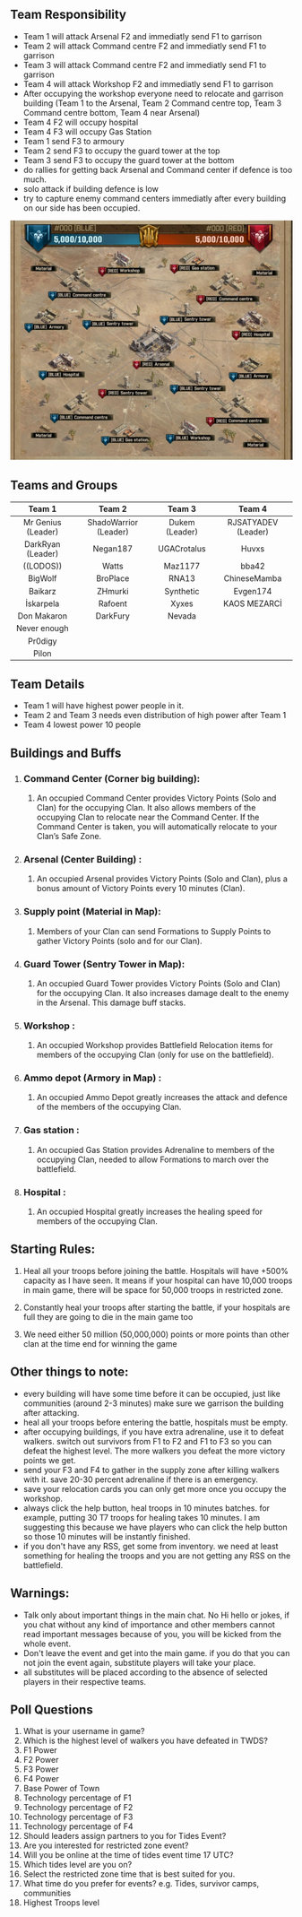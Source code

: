## Team Responsibility
- Team 1 will attack Arsenal F2 and immediatly send F1 to garrison
- Team 2 will attack Command centre F2 and immediatly send F1 to garrison
- Team 3 will attack Command centre F2 and immediatly send F1 to garrison
- Team 4 will attack Workshop F2 and immediatly send F1 to garrison
- After occupying the workshop everyone need to relocate and garrison building (Team 1 to the Arsenal, Team 2 Command centre top, Team 3 Command centre bottom, Team 4 near Arsenal)
- Team 4 F2 will occupy hospital
- Team 4 F3 will occupy Gas Station
- Team 1 send F3 to armoury
- Team 2 send F3 to occupy the guard tower at the top
- Team 3 send F3 to occupy the guard tower at the bottom
- do rallies for getting back Arsenal and Command center if defence is too much.
- solo attack if building defence is low
- try to capture enemy command centers immediatly after every building on our side has been occupied.

![BattleField](Battlefield.jpg)

## **Teams and Groups**
| Team 1             | Team 2                | Team 3         | Team 4              |
|:------------------:|:---------------------:|:--------------:|:-------------------:|
| Mr Genius (Leader) | ShadoWarrior (Leader) | Dukem (Leader) | RJSATYADEV (Leader) |
| DarkRyan (Leader)  | Negan187              | UGACrotalus    | Huvxs               |
| ((LODOS))          | Watts                 | Maz1177        | bba42               |
| BigWolf            | BroPlace              | RNA13          | ChineseMamba        |
| Baikarz            | ZHmurki               | Synthetic      | Evgen174            |
| İskarpela          | Rafoent               | Xyxes          | KAOS MEZARCİ        |
| Don Makaron        | DarkFury              | Nevada         |                     |
| Never enough       |                       |                |                     |
| Pr0digy            |                       |                |                     |
| Pilon              |                       |                |                     |

## **Team Details**
- Team 1 will have highest power people in it.
- Team 2 and Team 3 needs even distribution of high power after Team 1
- Team 4 lowest power 10 people

## **Buildings and Buffs**

1.  ### **Command Center (Corner big building):**

    1.  An occupied Command Center provides Victory Points (Solo and Clan) for the occupying Clan. It also allows members of the occupying Clan to relocate near the Command Center. If the Command Center is taken, you will automatically relocate to your Clan’s Safe Zone.

2.  ### **Arsenal (Center Building) :**

    1.  An occupied Arsenal provides Victory Points (Solo and Clan), plus a bonus amount of Victory Points every 10 minutes (Clan).

3.  ### **Supply point (Material in Map):**

    1.  Members of your Clan can send Formations to Supply Points to gather Victory Points (solo and for our Clan).

4.  ### **Guard Tower (Sentry Tower in Map):**

    1.  An occupied Guard Tower provides Victory Points (Solo and Clan) for the occupying Clan. It also increases damage dealt to the enemy in the Arsenal. This damage buff stacks.

5.  ### **Workshop :**

    1.  An occupied Workshop provides Battlefield Relocation items for members of the occupying Clan (only for use on the battlefield).

6.  ### **Ammo depot (Armory in Map) :**

    1.  An occupied Ammo Depot greatly increases the attack and defence of the members of the occupying Clan.

7.  ### **Gas station :**

    1.  An occupied Gas Station provides Adrenaline to members of the occupying Clan, needed to allow Formations to march over the battlefield.

8.  ### **Hospital :**

    1.  An occupied Hospital greatly increases the healing speed for members of the occupying Clan.

##  **Starting Rules:**

1.  Heal all your troops before joining the battle. Hospitals will have +500% capacity as I have seen. It means if your hospital can have 10,000 troops in main game, there will be space for 50,000 troops in restricted zone. 

2.  Constantly heal your troops after starting the battle, if your hospitals are full they are going to die in the main game too

3.  We need either 50 million (50,000,000) points or more points than other clan at the time end for winning the game

## Other things to note:
- every building will have some time before it can be occupied, just like communities (around 2-3 minutes) make sure we garrison the building after attacking.
- heal all your troops before entering the battle, hospitals must be empty.
- after occupying buildings, if you have extra adrenaline, use it to defeat walkers. switch out survivors from F1 to F2 and F1 to F3 so you can defeat the highest level. The more walkers you defeat the more victory points we get. 
- send your F3 and F4 to gather in the supply zone after killing walkers with it. save 20-30 percent adrenaline if there is an emergency.
- save your relocation cards you can only get more once you occupy the workshop.
- always click the help button, heal troops in 10 minutes batches. for example, putting 30 T7 troops for healing takes 10 minutes. I am suggesting this because we have players who can click the help button so those 10 minutes will be instantly finished.
- if you don't have any RSS, get some from inventory. we need at least something for healing the troops and you are not getting any RSS on the battlefield.

## Warnings:
- Talk only about important things in the main chat. No Hi hello or jokes, if you chat without any kind of importance and other members cannot read important messages because of you, you will be kicked from the whole event.
- Don't leave the event and get into the main game. if you do that you can not join the event again, substitute players will take your place.
- all substitutes will be placed according to the absence of selected players in their respective teams.

## Poll Questions
1. What is your username in game?
2. Which is the highest level of walkers you have defeated in TWDS?
3. F1 Power
4. F2 Power
5. F3 Power
6. F4 Power
7. Base Power of Town
8. Technology percentage of F1
9. Technology percentage of F2
10. Technology percentage of F3
11. Technology percentage of F4
12. Should leaders assign partners to you for Tides Event?
13. Are you interested for restricted zone event?
14. Will you be online at the time of tides event time 17 UTC?
15. Which tides level are you on?
16. Select the restricted zone time that is best suited for you.
17. What time do you prefer for events? e.g. Tides, survivor camps, communities
18. Highest Troops level
